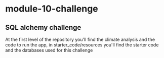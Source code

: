 # module-10-challenge
SQL alchemy challenge
---
At the first level of the repository you'll find the climate analysis and the code to run the app, in starter_code/resources you'll find the starter code and the databases used for this challenge
